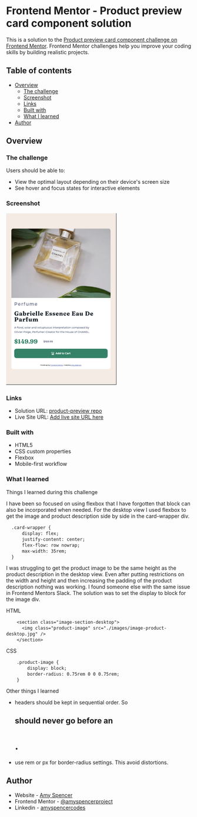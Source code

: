 # Frontend Mentor - Product preview card component solution

This is a solution to the [Product preview card component challenge on Frontend Mentor](https://www.frontendmentor.io/challenges/product-preview-card-component-GO7UmttRfa). Frontend Mentor challenges help you improve your coding skills by building realistic projects. 

## Table of contents

- [Overview](#overview)
  - [The challenge](#the-challenge)
  - [Screenshot](#screenshot)
  - [Links](#links)
  - [Built with](#built-with)
  - [What I learned](#what-i-learned)
- [Author](#author)


## Overview

### The challenge

Users should be able to:

- View the optimal layout depending on their device's screen size
- See hover and focus states for interactive elements

### Screenshot

![product-preview-card](./images/screenshot-product-preview-card.png)

### Links

- Solution URL: [product-preview repo](https://github.com/amyspencerproject/product-preview-card-component)
- Live Site URL: [Add live site URL here](https://your-live-site-url.com)


### Built with

- HTML5
- CSS custom properties
- Flexbox
- Mobile-first workflow


### What I learned

Things I learned during this challenge

I have been so focused on using flexbox that I have forgotten that block can also be incorporated when needed. For the desktop view I used flexbox to get the image and product description side by side in the card-wrapper div. 

```
  .card-wrapper {
      display: flex;
      justify-content: center;
      flex-flow: row nowrap;
      max-width: 35rem;
  }
```

I was struggling to get the product image to be the same height as the product description in the desktop view. Even after putting restrictions on the width and height and then increasing the padding of the product description nothing was working. I found someone else with the same issue in Frontend Mentors Slack. The solution was to set the display to block for the image div. 

HTML
```
    <section class="image-section-desktop">
      <img class="product-image" src="./images/image-product-desktop.jpg" />
    </section>
```
CSS
```
    .product-image {
        display: block;
        border-radius: 0.75rem 0 0 0.75rem;
    }
```
Other things I learned 
- headers should be kept in sequential order. So <h2> should never go before an <h1>.
- use rem or px for border-radius settings. This avoid distortions.

## Author

- Website - [Amy Spencer](https://spencerproject.com/)
- Frontend Mentor - [@amyspencerproject](https://www.frontendmentor.io/profile/amyspencerproject)
- Linkedin - [amyspencercodes](https://www.linkedin.com/in/amyspencercodes/)

